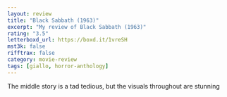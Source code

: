 ```yaml
---
layout: review
title: "Black Sabbath (1963)"
excerpt: "My review of Black Sabbath (1963)"
rating: "3.5"
letterboxd_url: https://boxd.it/1vreSH
mst3k: false
rifftrax: false
category: movie-review
tags: [giallo, horror-anthology]
---
```


The middle story is a tad tedious, but the visuals throughout are stunning
